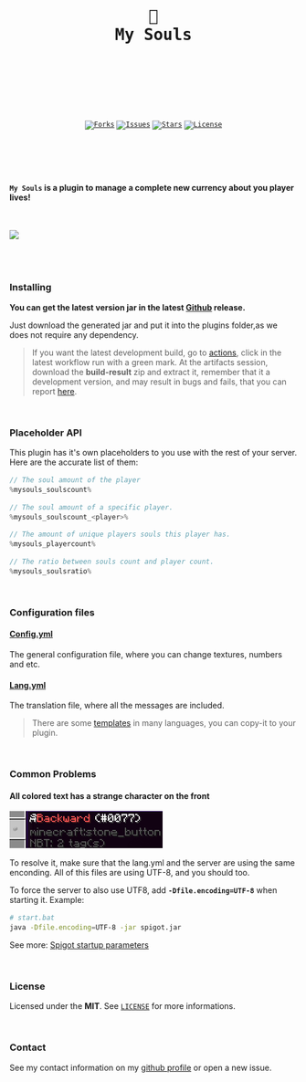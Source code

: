 <br />
<div align="center">
  <pre>
  <br />
  <h1>👻
My Souls</h1>
  <br />
  </pre>
  <br />
  <br />
  <code
    ><a href="https://github.com/ArthurFiorette/mysouls/network/members"
      ><img
        src="https://img.shields.io/github/forks/ArthurFiorette/mysouls?logo=github&label=Forks"
        target="_blank"
        alt="Forks" /></a
  ></code>
  <code
    ><a href="https://github.com/ArthurFiorette/mysouls/issues"
      ><img
        src="https://img.shields.io/github/issues/ArthurFiorette/mysouls?logo=github&label=Issues"
        target="_blank"
        alt="Issues" /></a
  ></code>
  <code
    ><a href="https://github.com/ArthurFiorette/mysouls/stargazers"
      ><img
        src="https://img.shields.io/github/stars/ArthurFiorette/mysouls?logo=github&label=Stars"
        target="_blank"
        alt="Stars" /></a
  ></code>
  <code
    ><a href="https://github.com/ArthurFiorette/mysouls/blob/main/LICENSE"
      ><img
        src="https://img.shields.io/github/license/ArthurFiorette/mysouls?logo=githu&label=License"
        target="_blank"
        alt="License" /></a
  ></code>
</div>

#

<br />
<br />

#### `My Souls` is a plugin to manage a complete new currency about you player lives!

<br />
<!-- TODO: Get some screenshots -->
<pre><img src="https://wallpapercave.com/wp/wp7672085.jpg" /></pre>

<br />
<br />

### Installing

**You can get the latest version jar in the latest
[Github](https://github.com/ArthurFiorette/mysouls/releases) release.**

Just download the generated jar and put it into the plugins folder,as we does not require any
dependency.

> If you want the latest development build, go to
> [actions](https://github.com/ArthurFiorette/mysouls/actions/workflows/maven.yml?query=branch%3Amain),
> click in the latest workflow run with a green mark. At the artifacts session, download the
> **build-result** zip and extract it, remember that it a development version, and may result in
> bugs and fails, that you can report [here](https://github.com/ArthurFiorette/mysouls/issues).

<br />

### Placeholder API

This plugin has it's own placeholders to you use with the rest of your server. Here are the accurate
list of them:

 <!-- I used java because it has a nice color scheme :) -->

```java
// The soul amount of the player
%mysouls_soulscount%
```

```java
// The soul amount of a specific player.
%mysouls_soulscount_<player>%
```

```java
// The amount of unique players souls this player has.
%mysouls_playercount%
```

```java
// The ratio between souls count and player count.
%mysouls_soulsratio%
```

<br />

### Configuration files

#### [Config.yml](/src/main/resources/config.yml)

The general configuration file, where you can change textures, numbers and etc.

#### [Lang.yml](/src/main/resources/lang.yml)

The translation file, where all the messages are included.

> There are some [templates](/resources/lang-templates/) in many languages, you can copy-it to your
> plugin.

<br />

### Common Problems

#### All colored text has a strange character on the front

![example](/docs/assets/cp-1.png 'Title')

To resolve it, make sure that the lang.yml and the server are using the same enconding. All of this
files are using UTF-8, and you should too.

To force the server to also use UTF8, add **`-Dfile.encoding=UTF-8`** when starting it. Example:

```sh
# start.bat
java -Dfile.encoding=UTF-8 -jar spigot.jar
```

See more: [Spigot startup parameters](https://www.spigotmc.org/wiki/start-up-parameters/)

<br />

### License

Licensed under the **MIT**. See [`LICENSE`](LICENSE) for more informations.

<br />

### Contact

See my contact information on my [github profile](https://github.com/ArthurFiorette) or open a new
issue.

<br />
